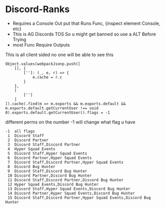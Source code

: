 # Discord-Ranks

- Requires a Console Out put that Runs Func, {inspect element Console, etc}
- This is AG Discords TOS So u might get banned so use a ALT Before Trying
- most Func Require Outputs


This is all client sided no one will be able to see this 


```
Object.values(webpackJsonp.push([
    [], {
        ['']: (_, e, r) => {
            e.cache = r.c
        }
    },
    [
        ['']
    ]
]).cache).find(m => m.exports && m.exports.default && m.exports.default.getCurrentUser !== void 0).exports.default.getCurrentUser().flags = -1
```

different perms on the number -1 will change what flag u have


```
-1  all flags 
 1  Discord Staff
 2  Discord Partner
 3  Discord Staff,Discord Partner
 4  Hyper Squad Events
 5  Discord Staff,Hyper Squad Events
 6  Discord Partner,Hyper Squad Events
 7  Discord Staff,Discord Partner,Hyper Squad Events
 8  Discord Bug Hunter
 9  Discord Staff,Discord Bug Hunter
 10 Discord Partner,Discord Bug Hunter
 11 Discord Staff,Discord Partner,Discord Bug Hunter
 12 Hyper Squad Events,Discord Bug Hunter
 13 Discord Staff,Hyper Squad Events,Discord Bug Hunter
 14 Discord Partner,Hyper Squad Events,Discord Bug Hunter
 15 Discord Staff,Discord Partner,Hyper Squad Events,Discord Bug Hunter
```


